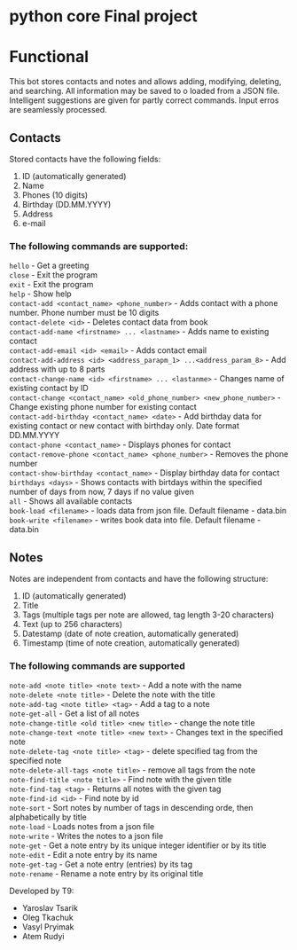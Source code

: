 # python core Final project 

# Functional
This bot stores contacts and notes and allows adding, modifying, deleting, and searching. All information may be saved to o loaded from a JSON file. Intelligent suggestions are given for partly correct commands. Input erros are seamlessly processed.

## Contacts
Stored contacts have the following fields:
1. ID (automatically generated)
2. Name
3. Phones (10 digits)
4. Birthday (DD.MM.YYYY)
5. Address
6. e-mail

### The following commands are supported:
`hello` - Get a greeting    
`close` - Exit the program    
`exit` - Exit the program   
`help` - Show help    
`contact-add <contact_name> <phone_number>` - Adds contact with a phone number. Phone number must be 10 digits    
`contact-delete <id>` - Deletes contact data from book    
`contact-add-name <firstname> ... <lastname>` - Adds name to existing contact    
`contact-add-email <id> <email>` - Adds contact email    
`contact-add-address <id> <address_parapm_1> ...<address_param_8>` - Add address with up to 8 parts    
`contact-change-name <id> <firstname> ... <lastanme>` - Changes name of existing contact by ID    
`contact-change <contact_name> <old_phone_number> <new_phone_number>` - Change existing phone number for existing contact    
`contact-add-birthday <contact_name> <date>` - Add birthday data for existing contact or new contact with birthday only. Date format DD.MM.YYYY    
`contact-phone <contact_name>` - Displays phones for contact    
`contact-remove-phone <contact_name> <phone_number>` - Removes the phone number    
`contact-show-birthday <contact_name>` - Display birthday data for contact    
`birthdays <days>` - Shows contacts with birtdays within the specified number of days from now, 7 days if no value given    
`all` - Shows all available contacts    
`book-load <filename>` - loads data from json file. Default filename - data.bin    
`book-write <filename>` - writes book data into file. Default filename - data.bin    

## Notes
Notes are independent from contacts and have the following structure:
1. ID (automatically generated)
2. Title
3. Tags (multiple tags per note are allowed, tag length 3-20 characters)
4. Text (up to 256 characters)
5. Datestamp (date of note creation, automatically generated)
6. Timestamp (time of note creation, automatically generated)

### The following commands are supported
`note-add <note title> <note text>` - Add a note with the name    
`note-delete <note title>` - Delete the note with the title    
`note-add-tag <note title> <tag>` - Add a tag to a note    
`note-get-all` - Get a list of all notes    
`note-change-title <old title> <new title>` - change the note title    
`note-change-text <note title> <new text>` - Changes text in the specified note    
`note-delete-tag <note title> <tag>` - delete specified tag from the specified note    
`note-delete-all-tags <note title>` - remove all tags from the note     
`note-find-title <note title>` - Find note with the given title    
`note-find-tag <tag>` - Returns all notes with the given tag    
`note-find-id <id>` - Find note by id    
`note-sort` - Sort notes by number of tags in descending orde, then alphabetically by title    
`note-load` - Loads notes from a json file      
`note-write` - Writes the notes to a json file      
`note-get` - Get a note entry by its unique integer identifier or by its title      
`note-edit` - Edit a note entry by its name     
`note-get-tag` - Get a note entry (entries) by its tag      
`note-rename` - Rename a note entry by its original title       



Developed by T9:
- Yaroslav Tsarik
- Oleg Tkachuk
- Vasyl Pryimak
- Atem Rudyi

